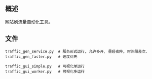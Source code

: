 ## 概述
网站刷流量自动化工具。

## 文件
    traffic_gen_service.py  # 服务形式运行, 允许多开, 昼启夜停, 时间段差次.
    traffic_gen_faster.py   # 速度优先
    
    traffic_gui_simple.py   # 可视化单运行
    traffic_gui_worker.py   # 可视化多运行



